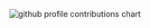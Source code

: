 <p align="center" >
	<picture>
	  <source media="(prefers-color-scheme: dark)"  srcset="https://raw.githubusercontent.com/sabsarawut/sabsarawut/blob/main/output-3d-contrib/profile-night-rainbow.svg" />
	  <source media="(prefers-color-scheme: light)" srcset="https://raw.githubusercontent.com/sabsarawut/sabsarawut/blob/main/output-3d-contrib/profile-night-view.svg" />
	  <img alt="github profile contributions chart" srcset="https://raw.githubusercontent.com/sabsarawut/sabsarawut/blob/main/output-3d-contrib/profile-night-rainbow.svg" />
	</picture>
</p>
